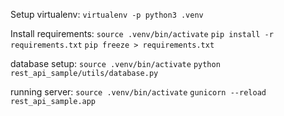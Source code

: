 Setup virtualenv:
`virtualenv -p python3 .venv`

Install requirements:
`source .venv/bin/activate`
`pip install -r requirements.txt`
`pip freeze > requirements.txt`



database setup:
`source .venv/bin/activate`
`python rest_api_sample/utils/database.py`




running server:
`source .venv/bin/activate`
`gunicorn --reload rest_api_sample.app`